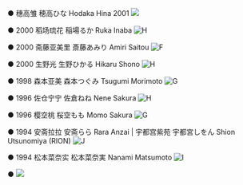 ● 穗高雏 穂高ひな Hodaka Hina 2001 ![](./model_pic/HodakaHina.jpg)

● 2000 稻场琉花 稲場るか Ruka Inaba ![H](./model_pic/RukaInaba.jpg)

● 2000 斋藤亚美里 斎藤あみり Amiri Saitou ![F](./model_pic/AmiriSaito.jpg)

● 2000 生野光 生野ひかる Hikaru Shono ![H](./model_pic/HikaruShono.jpg) 

● 1998 森本亚美 森本つぐみ Tsugumi Morimoto ![G](./model_pic/TsugumiMorimoto.jpg) 

● 1996 佐仓宁宁 佐倉ねね Nene Sakura ![H](./model_pic/NeneSakura.jpg)

● 1996 樱空桃 桜空もも Momo Sakura ![G](./model_pic/MomoSakura.jpeg)

● 1994 安斋拉拉 安斋らら Rara Anzai | 宇都宫紫苑 宇都宮しをん Shion Utsunomiya (RION) ![J](./model_pic/RION.jpg)

● 1994 松本菜奈实 松本菜奈実 Nanami Matsumoto ![I](./model_pic/NanamiMatsumoto.jpg)

● ![](./model_pic/.jpg) 